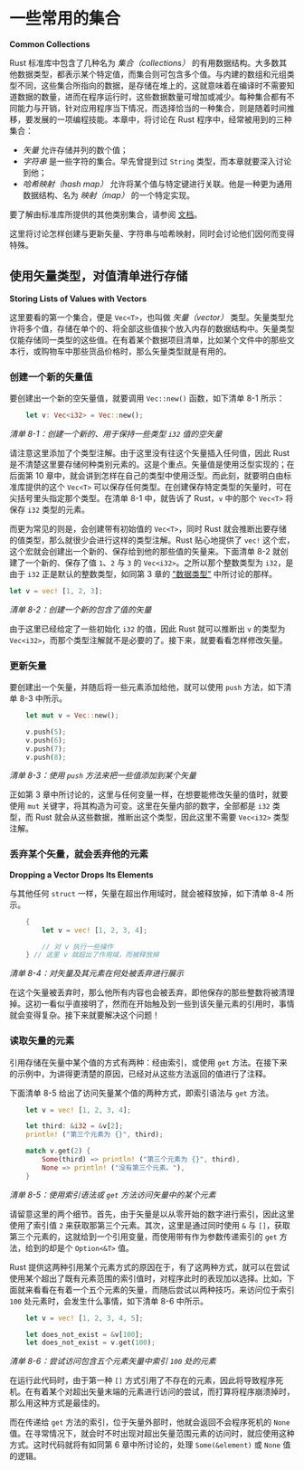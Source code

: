 # 一些常用的集合

**Common Collections**

Rust 标准库中包含了几种名为 *集合（collections）* 的有用数据结构。大多数其他数据类型，都表示某个特定值，而集合则可包含多个值。与内建的数组和元组类型不同，这些集合所指向的数据，是存储在堆上的，这就意味着在编译时不需要知道数据的数量，进而在程序运行时，这些数据数量可增加或减少。每种集合都有不同能力与开销，针对应用程序当下情况，而选择恰当的一种集合，则是随着时间推移，要发展的一项编程技能。本章中，将讨论在 Rust 程序中，经常被用到的三种集合：

- *矢量* 允许存储并列的数个值；
- *字符串* 是一些字符的集合。早先曾提到过 `String` 类型，而本章就要深入讨论到他；
- *哈希映射（hash map）* 允许将某个值与特定键进行关联。他是一种更为通用数据结构、名为 *映射（map）* 的一个特定实现。

要了解由标准库所提供的其他类别集合，请参阅 [文档](https://doc.rust-lang.org/std/collections/index.html)。

这里将讨论怎样创建与更新矢量、字符串与哈希映射，同时会讨论他们因何而变得特殊。


## 使用矢量类型，对值清单进行存储

**Storing Lists of Values with Vectors**

这里要看的第一个集合，便是 `Vec<T>`，也叫做 *矢量（vector）* 类型。矢量类型允许将多个值，存储在单个的、将全部这些值挨个放入内存的数据结构中。矢量类型仅能存储同一类型的这些值。在有着某个数据项目清单，比如某个文件中的那些文本行，或购物车中那些货品价格时，那么矢量类型就是有用的。


### 创建一个新的矢量值

要创建出一个新的空矢量值，就要调用 `Vec::new()` 函数，如下清单 8-1 所示：

```rust
    let v: Vec<i32> = Vec::new();
```

*清单 8-1：创建一个新的、用于保持一些类型 `i32` 值的空矢量*

请注意这里添加了个类型注解。由于这里没有往这个矢量插入任何值，因此 Rust 是不清楚这里要存储何种类别元素的。这是个重点。矢量值是使用泛型实现的；在后面第 10 章中，就会讲到怎样在自己的类型中使用泛型。而此刻，就要明白由标准库提供的这个 `Vec<T>` 可以保存任何类型。在创建保存特定类型的矢量时，可在尖括号里头指定那个类型。在清单 8-1 中，就告诉了 Rust，`v` 中的那个 `Vec<T>` 将保存 `i32` 类型的元素。

而更为常见的则是，会创建带有初始值的 `Vec<T>`，同时 Rust 就会推断出要存储的值类型，那么就很少会进行这样的类型注解。Rust 贴心地提供了 `vec!` 这个宏，这个宏就会创建出一个新的、保存给到他的那些值的矢量来。下面清单 8-2 就创建了一个新的、保存了值 `1`、`2` 与 `3` 的 `Vec<i32>`。之所以那个整数类型为 `i32`，是由于 `i32` 正是默认的整数类型，如同第 3 章的 ["数据类型"](Ch03_Common_Programming_Concepts.md#data-types) 中所讨论的那样。

```rust
let v = vec! [1, 2, 3];
```

*清单 8-2：创建一个新的包含了值的矢量*

由于这里已经给定了一些初始化 `i32` 的值，因此 Rust 就可以推断出 `v` 的类型为 `Vec<i32>`，而那个类型注解就不是必要的了。接下来，就要看看怎样修改矢量。


### 更新矢量

要创建出一个矢量，并随后将一些元素添加给他，就可以使用 `push` 方法，如下清单 8-3 中所示。

```rust
    let mut v = Vec::new();

    v.push(5);
    v.push(6);
    v.push(7);
    v.push(8);
```

*清单 8-3：使用 `push` 方法来把一些值添加到某个矢量*

正如第 3 章中所讨论的，这里与任何变量一样，在想要能修改矢量的值时，就要使用 `mut` 关键字，将其构造为可变。这里在矢量内部的数字，全部都是 `i32` 类型，而 Rust 就会从这些数据，推断出这个类型，因此这里不需要 `Vec<i32>` 类型注解。

### 丢弃某个矢量，就会丢弃他的元素

**Dropping a Vector Drops Its Elements**

与其他任何 `struct` 一样，矢量在超出作用域时，就会被释放掉，如下清单 8-4 所示。

```rust
    {
        let v = vec! [1, 2, 3, 4];

        // 对 v 执行一些操作
    } // 这里 v 就超出了作用域，而被释放掉
```

*清单 8-4：对矢量及其元素在何处被丢弃进行展示*

在这个矢量被丢弃时，那么他所有内容也会被丢弃，即他保存的那些整数将被清理掉。这初一看似乎直接明了，然而在开始触及到一些到该矢量元素的引用时，事情就会变得复杂。接下来就要解决这个问题！

### 读取矢量的元素

引用存储在矢量中某个值的方式有两种：经由索引，或使用 `get` 方法。在接下来的示例中，为讲得更清楚的原因，已经对从这些方法返回的值进行了注释。

下面清单 8-5 给出了访问矢量某个值的两种方式，即索引语法与 `get` 方法。

```rust
    let v = vec! [1, 2, 3, 4];

    let third: &i32 = &v[2];
    println! ("第三个元素为 {}", third);

    match v.get(2) {
        Some(third) => println! ("第三个元素为 {}", third),
        None => println! ("没有第三个元素。"),
    }
```

*清单 8-5：使用索引语法或 `get` 方法访问矢量中的某个元素*

请留意这里的两个细节。首先，由于矢量是以从零开始的数字进行索引，因此这里使用了索引值 `2` 来获取那第三个元素。其次，这里是通过同时使用 `&` 与 `[]`，获取第三个元素的，这就给到一个引用变量，而使用带有作为参数传递索引的 `get` 方法，给到的却是个 `Option<&T>` 值。

Rust 提供这两种引用某个元素方式的原因在于，有了这两种方式，就可以在尝试使用某个超出了既有元素范围的索引值时，对程序此时的表现加以选择。比如，下面就来看看在有着一个五个元素的矢量，而随后尝试以两种技巧，来访问位于索引 `100` 处元素时，会发生什么事情，如下清单 8-6 中所示。

```rust
    let v = vec! [1, 2, 3, 4, 5];

    let does_not_exist = &v[100];
    let does_not_exist = v.get(100);
```

*清单 8-6：尝试访问包含五个元素矢量中索引 `100` 处的元素*

在运行此代码时，由于第一种 `[]` 方式引用了不存在的元素，因此将导致程序死机。在有着某个对超出矢量末端的元素进行访问的尝试，而打算将程序崩溃掉时，那么用这种方式是最佳的。

而在传递给 `get` 方法的索引，位于矢量外部时，他就会返回不会程序死机的 `None` 值。在寻常情况下，就会时不时出现对超出矢量范围元素的访问时，就应使用这种方式。这时代码就将有如同第 6 章中所讨论的，处理 `Some(&element)` 或 `None` 值的逻辑。
